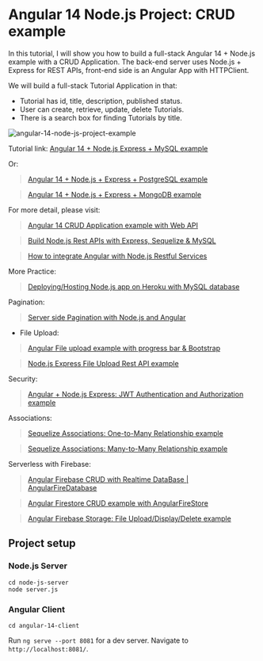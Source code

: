 # Angular 14 Node.js Project: CRUD example

In this tutorial, I will show you how to build a full-stack Angular 14 + Node.js example with a CRUD Application. The back-end server uses Node.js + Express for REST APIs, front-end side is an Angular App with HTTPClient.

We will build a full-stack Tutorial Application in that:
- Tutorial has id, title, description, published status.
- User can create, retrieve, update, delete Tutorials.
- There is a search box for finding Tutorials by title.

![angular-14-node-js-project-example](angular-14-node-js-project-example.png)

Tutorial link: [Angular 14 + Node.js Express + MySQL example](https://www.bezkoder.com/angular-14-node-js-express-mysql/)

Or:
> [Angular 14 + Node.js + Express + PostgreSQL example](https://www.bezkoder.com/angular-14-node-js-express-postgresql/)

> [Angular 14 + Node.js + Express + MongoDB example](https://www.bezkoder.com/mean-stack-crud-example-angular-14/)

For more detail, please visit:
> [Angular 14 CRUD Application example with Web API](https://www.bezkoder.com/angular-14-crud-example/)

> [Build Node.js Rest APIs with Express, Sequelize & MySQL](https://www.bezkoder.com/node-js-express-sequelize-mysql/)

> [How to integrate Angular with Node.js Restful Services](https://www.bezkoder.com/integrate-angular-12-node-js/)

More Practice:
> [Deploying/Hosting Node.js app on Heroku with MySQL database](https://www.bezkoder.com/deploy-node-js-app-heroku-cleardb-mysql/)

Pagination:
> [Server side Pagination with Node.js and Angular](https://www.bezkoder.com/server-side-pagination-node-js-angular/)

- File Upload:
> [Angular File upload example with progress bar & Bootstrap](https://www.bezkoder.com/angular-14-file-upload/)

> [Node.js Express File Upload Rest API example](https://www.bezkoder.com/node-js-express-file-upload/)

Security:
> [Angular + Node.js Express: JWT Authentication and Authorization example](https://www.bezkoder.com/node-js-angular-13-jwt-auth/)

Associations:
> [Sequelize Associations: One-to-Many Relationship example](https://www.bezkoder.com/sequelize-associate-one-to-many/)

> [Sequelize Associations: Many-to-Many Relationship example](https://www.bezkoder.com/sequelize-associate-many-to-many/)

Serverless with Firebase:
> [Angular Firebase CRUD with Realtime DataBase | AngularFireDatabase](https://www.bezkoder.com/angular-13-firebase-crud/)

> [Angular Firestore CRUD example with AngularFireStore](https://www.bezkoder.com/angular-13-firestore-crud-angularfirestore/)

> [Angular Firebase Storage: File Upload/Display/Delete example](https://www.bezkoder.com/angular-13-firebase-storage/)

## Project setup

### Node.js Server
```
cd node-js-server
node server.js
```

### Angular Client
```
cd angular-14-client
```
Run `ng serve --port 8081` for a dev server. Navigate to `http://localhost:8081/`.